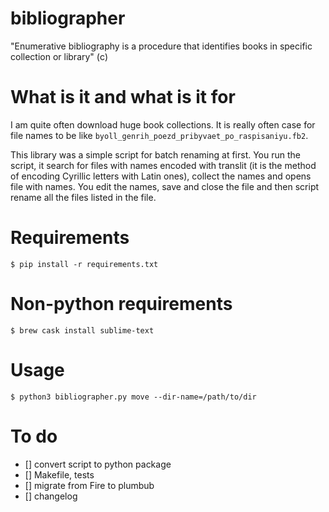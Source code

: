 # bibliographer

"Enumerative bibliography is a procedure that identifies books in specific collection or library" (с)

# What is it and what is it for

I am quite often download huge book collections. It is really often case for file names to be like `byoll_genrih_poezd_pribyvaet_po_raspisaniyu.fb2`.

This library was a simple script for batch renaming at first. You run the script, it search for files with names encoded with translit (it is the method of encoding Cyrillic letters with Latin ones), collect the names and opens file with names. You edit the names, save and close the file and then script rename all the files listed in the file.


# Requirements
```
$ pip install -r requirements.txt
```
# Non-python requirements
`$ brew cask install sublime-text`

# Usage
```
$ python3 bibliographer.py move --dir-name=/path/to/dir
```


# To do
- [] convert script to python package
- [] Makefile, tests
- [] migrate from Fire to plumbub
- [] changelog
